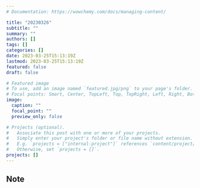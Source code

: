 ```yaml
---
# Documentation: https://wowchemy.com/docs/managing-content/

title: "20230326"
subtitle: ""
summary: ""
authors: []
tags: []
categories: []
date: 2023-03-25T15:13:19Z
lastmod: 2023-03-25T15:13:19Z
featured: false
draft: false

# Featured image
# To use, add an image named `featured.jpg/png` to your page's folder.
# Focal points: Smart, Center, TopLeft, Top, TopRight, Left, Right, BottomLeft, Bottom, BottomRight.
image:
  caption: ""
  focal_point: ""
  preview_only: false

# Projects (optional).
#   Associate this post with one or more of your projects.
#   Simply enter your project's folder or file name without extension.
#   E.g. `projects = ["internal-project"]` references `content/project/deep-learning/index.md`.
#   Otherwise, set `projects = []`.
projects: []
---
```


## Note

